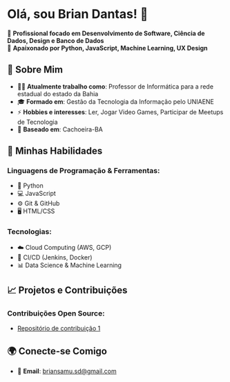 # Olá, sou Brian Dantas! 👋

🎯 **Profissional focado em Desenvolvimento de Software, Ciência de Dados, Design e Banco de Dados**  
🚀 **Apaixonado por Python, JavaScript, Machine Learning, UX Design**

## 🌟 Sobre Mim

- 👨‍💻 **Atualmente trabalho como**: Professor de Informática para a rede estadual do estado da Bahia
- 🎓 **Formado em**: Gestão da Tecnologia da Informação pelo UNIAENE
- ⚡ **Hobbies e interesses**: Ler, Jogar Video Games, Participar de Meetups de Tecnologia
- 📍 **Baseado em**: Cachoeira-BA

## 🚀 Minhas Habilidades

### Linguagens de Programação & Ferramentas:
- 🐍 Python
- 💻 JavaScript
- ⚙️ Git & GitHub
- 🖥️ HTML/CSS

### Tecnologias:
- ☁️ Cloud Computing (AWS, GCP)
- 🔄 CI/CD (Jenkins, Docker)
- 📊 Data Science & Machine Learning

## 📈 Projetos e Contribuições

### Contribuições Open Source:
- [Repositório de contribuição 1](https://github.com/briansamu12/dio-lab-open-source/briansamu12.md)

## 🌍 Conecte-se Comigo

- 📧 **Email**: briansamu.sd@gmail.com
